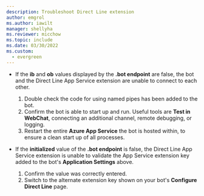 ```yaml
---
description: Troubleshoot Direct Line extension
author: emgrol
ms.author: iawilt
manager: shellyha
ms.reviewer: micchow
ms.topic: include
ms.date: 03/30/2022
ms.custom:
  - evergreen
---
```


- If the **ib** and **ob** values displayed by the **.bot endpoint** are false, the bot and the Direct Line App Service extension are unable to connect to each other.
    1. Double check the code for using named pipes has been added to the bot.
    1. Confirm the bot is able to start up and run. Useful tools are **Test in WebChat**, connecting an additional channel, remote debugging, or logging.
    1. Restart the entire **Azure App Service** the bot is hosted within, to ensure a clean start up of all processes.

- If the **initialized** value of the **.bot endpoint** is false, the Direct Line App Service extension is unable to validate the App Service extension key added to the bot's **Application Settings** above.
    1. Confirm the value was correctly entered.
    1. Switch to the alternate extension key shown on your bot's **Configure Direct Line** page.
